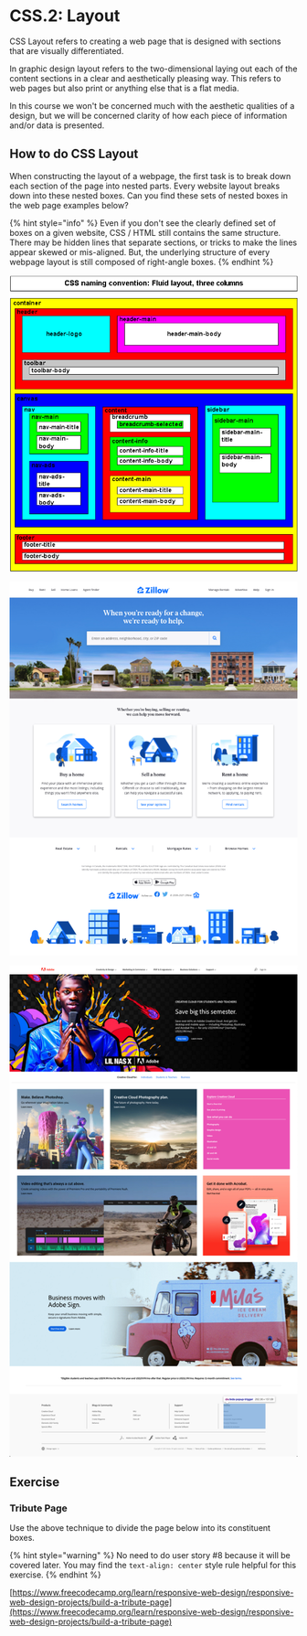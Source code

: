 # CSS.2: Layout

CSS Layout refers to creating a web page that is designed with sections that are visually differentiated.

In graphic design layout refers to the two-dimensional laying out each of the content sections in a clear and aesthetically pleasing way. This refers to web pages but also print or anything else that is a flat media.

In this course we won't be concerned much with the aesthetic qualities of a design, but we will be concerned clarity of how each piece of information and/or data is presented.

## How to do CSS Layout

When constructing the layout of a webpage, the first task is to break down each section of the page into nested parts. Every website layout breaks down into these nested boxes. Can you find these sets of nested boxes in the web page examples below?

{% hint style="info" %}
Even if you don't see the clearly defined set of boxes on a given website, CSS / HTML still contains the same structure. There may be hidden lines that separate sections, or tricks to make the lines appear skewed or mis-aligned. But, the underlying structure of every webpage layout is still composed of right-angle boxes.
{% endhint %}

![](../../.gitbook/assets/layout.gif)

![](../../.gitbook/assets/zillow-desk.png)

![](../../.gitbook/assets/adobe.com.png)

## Exercise

### Tribute Page

Use the above technique to divide the page below into its constituent boxes.

{% hint style="warning" %}
No need to do user story #8 because it will be covered later. You may find the `text-align: center` style rule helpful for this exercise.
{% endhint %}

[https://www.freecodecamp.org/learn/responsive-web-design/responsive-web-design-projects/build-a-tribute-page](https://www.freecodecamp.org/learn/responsive-web-design/responsive-web-design-projects/build-a-tribute-page)
